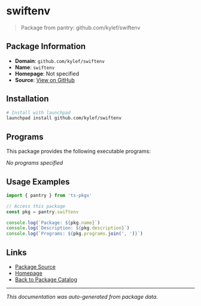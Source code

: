 # swiftenv

> Package from pantry: github.com/kylef/swiftenv

## Package Information

- **Domain**: `github.com/kylef/swiftenv`
- **Name**: `swiftenv`
- **Homepage**: Not specified
- **Source**: [View on GitHub](https://github.com/pkgxdev/pantry/tree/main/projects/github.com/kylef/swiftenv/package.yml)

## Installation

```bash
# Install with launchpad
launchpad install github.com/kylef/swiftenv
```

## Programs

This package provides the following executable programs:

*No programs specified*

## Usage Examples

```typescript
import { pantry } from 'ts-pkgx'

// Access this package
const pkg = pantry.swiftenv

console.log(`Package: ${pkg.name}`)
console.log(`Description: ${pkg.description}`)
console.log(`Programs: ${pkg.programs.join(', ')}`)
```

## Links

- [Package Source](https://github.com/pkgxdev/pantry/tree/main/projects/github.com/kylef/swiftenv/package.yml)
- [Homepage](#)
- [Back to Package Catalog](../../../package-catalog.md)

---

*This documentation was auto-generated from package data.*
